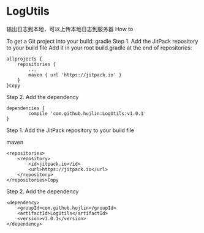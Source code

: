 # LogUtils
输出日志到本地，可以上传本地日志到服务器
How to

To get a Git project into your build:
gradle
Step 1. Add the JitPack repository to your build file
Add it in your root build.gradle at the end of repositories:

	allprojects {
		repositories {
			...
			maven { url 'https://jitpack.io' }
		}
	}Copy
Step 2. Add the dependency

	dependencies {
	        compile 'com.github.hujlin:LogUtils:v1.0.1'
	}
  
  
  Step 1. Add the JitPack repository to your build file

maven

	<repositories>
		<repository>
		    <id>jitpack.io</id>
		    <url>https://jitpack.io</url>
		</repository>
	</repositories>Copy
Step 2. Add the dependency

	<dependency>
	    <groupId>com.github.hujlin</groupId>
	    <artifactId>LogUtils</artifactId>
	    <version>v1.0.1</version>
	</dependency>
